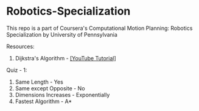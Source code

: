 # Robotics-Specialization

This repo is a part of Coursera's Computational Motion Planning: Robotics Specialization by University of Pennsylvania 

Resources: 
1. Dijkstra's Algorithm - [[YouTube Tutorial]](https://www.youtube.com/watch?v=XB4MIexjvY0&ab_channel=AbdulBari)

Quiz - 1:

1. Same Length - Yes
2. Same except Opposite - No
3. Dimensions Increases - Exponentially
4. Fastest Algorithm - A*
